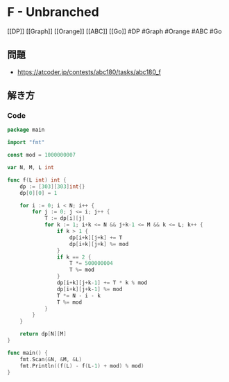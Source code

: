 # F - Unbranched
[[DP]] [[Graph]] [[Orange]] [[ABC]] [[Go]]
#DP #Graph #Orange #ABC #Go 

## 問題
- https://atcoder.jp/contests/abc180/tasks/abc180_f

## 解き方
### Code
```go
package main

import "fmt"

const mod = 1000000007

var N, M, L int

func f(L int) int {
	dp := [303][303]int{}
	dp[0][0] = 1

	for i := 0; i < N; i++ {
		for j := 0; j <= i; j++ {
			T := dp[i][j]
			for k := 1; i+k <= N && j+k-1 <= M && k <= L; k++ {
				if k > 1 {
					dp[i+k][j+k] += T
					dp[i+k][j+k] %= mod
				}
				if k == 2 {
					T *= 500000004
					T %= mod
				}
				dp[i+k][j+k-1] += T * k % mod
				dp[i+k][j+k-1] %= mod
				T *= N - i - k
				T %= mod
			}
		}
	}

	return dp[N][M]
}

func main() {
	fmt.Scan(&N, &M, &L)
	fmt.Println((f(L) - f(L-1) + mod) % mod)
}
```